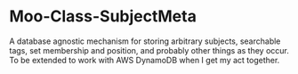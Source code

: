 # Moo-Class-SubjectMeta

A database agnostic mechanism for storing arbitrary subjects, searchable tags, set membership and position, and probably other things as they occur. 
To be extended to work with AWS DynamoDB when I get my act together.

